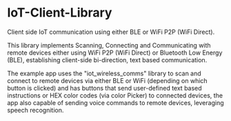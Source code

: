 # IoT-Client-Library
Client side IoT communication using either BLE or WiFi P2P (WiFi Direct).

This library implements Scanning, Connecting and Communicating with remote devices either using WiFi P2P (WiFi Direct)
or Bluetooth Low Energy (BLE), establishing client-side bi-direction, text based communication.

The example app uses the "iot_wireless_comms" library to scan and connect to remote devices via either BLE or WiFi (depending on which button is clicked) and has buttons that send user-defined text based instructions or HEX color codes (via color Picker) to connected devices, the app also capable of sending voice commands to remote devices, leveraging speech recognition.
